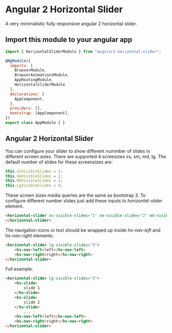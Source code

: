 
# Angular 2 Horizontal Slider

A very minimalistic fully responsive angular 2 horizontal slider.

## Import this module to your angular app

```js
import { HorizontalSliderModule } from "angular2-horizontal-slider";

@NgModule({
  imports: [
    BrowserModule,
    BrowserAnimationsModule,
    AppRoutingModule,
    HorizontalSliderModule
  ],
  declarations: [
    AppComponent,
  ],
  providers: [],
  bootstrap: [AppComponent],
})
export class AppModule { }
```

## Angular 2 Horizontal Slider

You can configure your slider to show different nummber of slides in different screen sizes. There are supported 4 screesizes xs, sm, md, lg. The default number of slides for these screensizes are:

```js
this.XsVisibleSlides = 1;
this.SmVisibleSlides = 2;
this.MdVisibleSlides = 3;
this.LgVisibleSlides = 4;
```

These screen sizes media queries are the same as bootstrap 3.
To configure different number slides just add these inputs to *horizontal-slider* element.

```html
<horizontal-slider xs-visible-slides="1" sm-visible-slides="2" md-visible-slides="3" lg-visible-slides="3">
</horizontal-slider>
```

The navigation icons or text should be wrapped up inside *hs-nav-left* and *hs-nav-right* elements.

```html
<horizontal-slider lg-visible-slides="3">
    <hs-nav-left>left</hs-nav-left>
    <hs-nav-right>right</hs-nav-right>
</horizontal-slider>
```

Full example:

```html
<horizontal-slider lg-visible-slides="3">
    <hs-slide>
        slide 1
    </hs-slide>
    <hs-slide>
        slide 2
    </hs-slide>
        ...
    <hs-nav-left>left</hs-nav-left>
    <hs-nav-right>right</hs-nav-right>
</horizontal-slider>
```